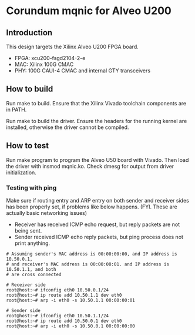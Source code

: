 # Corundum mqnic for Alveo U200

## Introduction

This design targets the Xilinx Alveo U200 FPGA board.

* FPGA: xcu200-fsgd2104-2-e
* MAC: Xilinx 100G CMAC
* PHY: 100G CAUI-4 CMAC and internal GTY transceivers

## How to build

Run make to build.  Ensure that the Xilinx Vivado toolchain components are
in PATH.

Run make to build the driver.  Ensure the headers for the running kernel are
installed, otherwise the driver cannot be compiled.

## How to test

Run make program to program the Alveo U50 board with Vivado.  Then load the
driver with insmod mqnic.ko.  Check dmesg for output from driver
initialization.

### Testing with ping

Make sure if routing entry and ARP entry on both sender and receiver sides has 
been properly set, if problems like below happens. (FYI. These are actually basic 
networking issues)

* Receiver has received ICMP echo request, but reply packets are not being sent.
* Sender received ICMP echo reply packets, but ping process does not print anything.

```shell
# Assuming sender's MAC address is 00:00:00:00, and IP address is 10.50.0.1,
# and receiver's MAC address is 00:00:00:01. and IP address is 10.50.1.1, and both 
# are cross connected

# Receiver side
root@host:~# ifconfig eth0 10.50.0.1/24
root@host:~# ip route add 10.50.1.1 dev eth0
root@host:~# arp -i eth0 -s 10.50.1.1 00:00:00:01

# Sender side
root@host:~# ifconfig eth0 10.50.1.1/24
root@host:~# ip route add 10.50.0.1 dev eth0
root@host:~# arp -i eth0 -s 10.50.0.1 00:00:00:00
```
